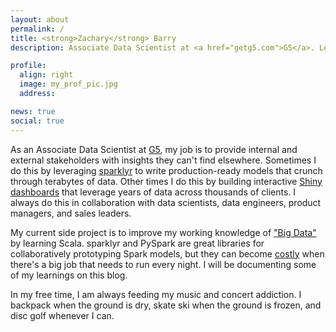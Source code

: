 ```yaml
---
layout: about
permalink: /
title: <strong>Zachary</strong> Barry
description: Associate Data Scientist at <a href="getg5.com">G5</a>. Learner at large.

profile:
  align: right
  image: my_prof_pic.jpg
  address: 

news: true
social: true
---
```

As an Associate Data Scientist at [G5](getg5.com), my job is to provide internal and external stakeholders with insights they can't find elsewhere.  Sometimes I do this by leveraging [sparklyr](https://spark.rstudio.com/) to write production-ready models that crunch through terabytes of data. Other times I do this by building interactive [Shiny dashboards](https://shiny.rstudio.com/) that leverage years of data across thousands of clients. I always do this in collaboration with data scientists, data engineers, product managers, and sales leaders.

My current side project is to improve my working knowledge of ["Big Data"](https://pbs.twimg.com/media/C6kSnM7WsAE6m9b.jpg) by learning Scala. sparklyr and PySpark are great libraries for collaboratively prototyping Spark models, but they can become [costly](https://www.dezyre.com/article/scala-vs-python-for-apache-spark/213) when there's a big job that needs to run every night. I will be documenting some of my learnings on this blog.

In my free time, I am always feeding my music and concert addiction.  I backpack when the ground is dry, skate ski when the ground is frozen, and disc golf whenever I can.  
